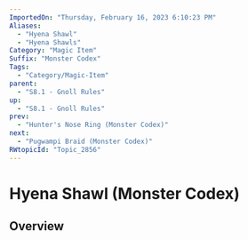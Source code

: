 ```yaml
---
ImportedOn: "Thursday, February 16, 2023 6:10:23 PM"
Aliases:
  - "Hyena Shawl"
  - "Hyena Shawls"
Category: "Magic Item"
Suffix: "Monster Codex"
Tags:
  - "Category/Magic-Item"
parent:
  - "S8.1 - Gnoll Rules"
up:
  - "S8.1 - Gnoll Rules"
prev:
  - "Hunter's Nose Ring (Monster Codex)"
next:
  - "Pugwampi Braid (Monster Codex)"
RWtopicId: "Topic_2856"
---
```

# Hyena Shawl (Monster Codex)
## Overview
